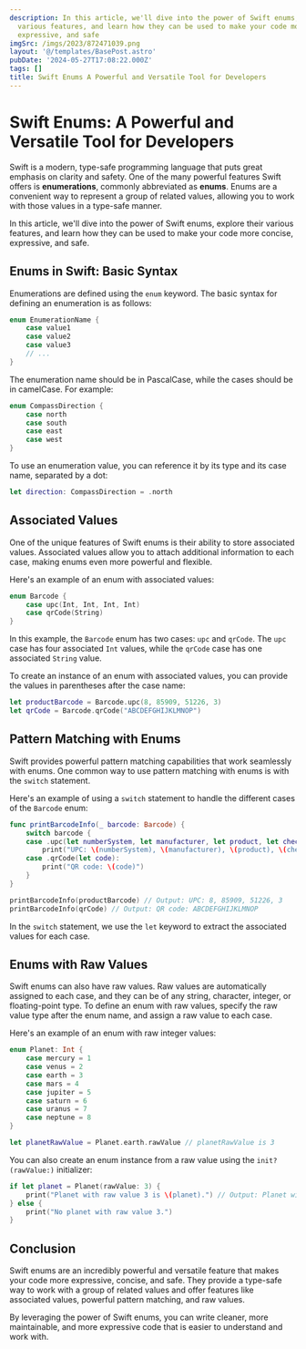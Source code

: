 ```yaml
---
description: In this article, we'll dive into the power of Swift enums, explore their
  various features, and learn how they can be used to make your code more concise,
  expressive, and safe
imgSrc: /imgs/2023/872471039.png
layout: '@/templates/BasePost.astro'
pubDate: '2024-05-27T17:08:22.000Z'
tags: []
title: Swift Enums A Powerful and Versatile Tool for Developers
---
```


# Swift Enums: A Powerful and Versatile Tool for Developers

Swift is a modern, type-safe programming language that puts great emphasis on clarity and safety. One of the many powerful features Swift offers is **enumerations**, commonly abbreviated as **enums**. Enums are a convenient way to represent a group of related values, allowing you to work with those values in a type-safe manner.

In this article, we'll dive into the power of Swift enums, explore their various features, and learn how they can be used to make your code more concise, expressive, and safe.

## Enums in Swift: Basic Syntax

Enumerations are defined using the `enum` keyword. The basic syntax for defining an enumeration is as follows:

```swift
enum EnumerationName {
    case value1
    case value2
    case value3
    // ...
}
```

The enumeration name should be in PascalCase, while the cases should be in camelCase. For example:

```swift
enum CompassDirection {
    case north
    case south
    case east
    case west
}
```

To use an enumeration value, you can reference it by its type and its case name, separated by a dot:

```swift
let direction: CompassDirection = .north
```

## Associated Values

One of the unique features of Swift enums is their ability to store associated values. Associated values allow you to attach additional information to each case, making enums even more powerful and flexible.

Here's an example of an enum with associated values:

```swift
enum Barcode {
    case upc(Int, Int, Int, Int)
    case qrCode(String)
}
```

In this example, the `Barcode` enum has two cases: `upc` and `qrCode`. The `upc` case has four associated `Int` values, while the `qrCode` case has one associated `String` value.

To create an instance of an enum with associated values, you can provide the values in parentheses after the case name:

```swift
let productBarcode = Barcode.upc(8, 85909, 51226, 3)
let qrCode = Barcode.qrCode("ABCDEFGHIJKLMNOP")
```

## Pattern Matching with Enums

Swift provides powerful pattern matching capabilities that work seamlessly with enums. One common way to use pattern matching with enums is with the `switch` statement.

Here's an example of using a `switch` statement to handle the different cases of the `Barcode` enum:

```swift
func printBarcodeInfo(_ barcode: Barcode) {
    switch barcode {
    case .upc(let numberSystem, let manufacturer, let product, let check):
        print("UPC: \(numberSystem), \(manufacturer), \(product), \(check)")
    case .qrCode(let code):
        print("QR code: \(code)")
    }
}

printBarcodeInfo(productBarcode) // Output: UPC: 8, 85909, 51226, 3
printBarcodeInfo(qrCode) // Output: QR code: ABCDEFGHIJKLMNOP
```

In the `switch` statement, we use the `let` keyword to extract the associated values for each case.

## Enums with Raw Values

Swift enums can also have raw values. Raw values are automatically assigned to each case, and they can be of any string, character, integer, or floating-point type. To define an enum with raw values, specify the raw value type after the enum name, and assign a raw value to each case.

Here's an example of an enum with raw integer values:

```swift
enum Planet: Int {
    case mercury = 1
    case venus = 2
    case earth = 3
    case mars = 4
    case jupiter = 5
    case saturn = 6
    case uranus = 7
    case neptune = 8
}

let planetRawValue = Planet.earth.rawValue // planetRawValue is 3
```

You can also create an enum instance from a raw value using the `init?(rawValue:)` initializer:

```swift
if let planet = Planet(rawValue: 3) {
    print("Planet with raw value 3 is \(planet).") // Output: Planet with raw value 3 is earth.
} else {
    print("No planet with raw value 3.")
}
```

## Conclusion

Swift enums are an incredibly powerful and versatile feature that makes your code more expressive, concise, and safe. They provide a type-safe way to work with a group of related values and offer features like associated values, powerful pattern matching, and raw values.

By leveraging the power of Swift enums, you can write cleaner, more maintainable, and more expressive code that is easier to understand and work with.